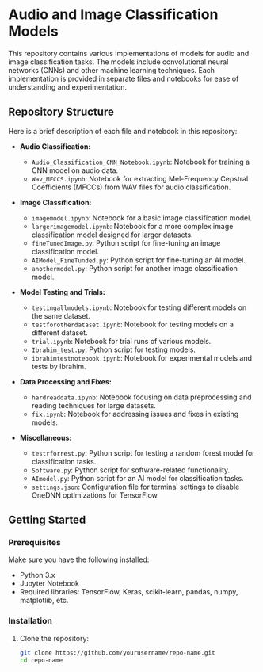 # Audio and Image Classification Models

This repository contains various implementations of models for audio and image classification tasks. The models include convolutional neural networks (CNNs) and other machine learning techniques. Each implementation is provided in separate files and notebooks for ease of understanding and experimentation.

## Repository Structure

Here is a brief description of each file and notebook in this repository:

- **Audio Classification:**

  - `Audio_Classification_CNN_Notebook.ipynb`: Notebook for training a CNN model on audio data.
  - `Wav_MFCCS.ipynb`: Notebook for extracting Mel-Frequency Cepstral Coefficients (MFCCs) from WAV files for audio classification.

- **Image Classification:**

  - `imagemodel.ipynb`: Notebook for a basic image classification model.
  - `largerimagemodel.ipynb`: Notebook for a more complex image classification model designed for larger datasets.
  - `fineTunedImage.py`: Python script for fine-tuning an image classification model.
  - `AIModel_FineTunded.py`: Python script for fine-tuning an AI model.
  - `anothermodel.py`: Python script for another image classification model.

- **Model Testing and Trials:**

  - `testingallmodels.ipynb`: Notebook for testing different models on the same dataset.
  - `testforotherdataset.ipynb`: Notebook for testing models on a different dataset.
  - `trial.ipynb`: Notebook for trial runs of various models.
  - `Ibrahim_test.py`: Python script for testing models.
  - `ibrahimtestnotebook.ipynb`: Notebook for experimental models and tests by Ibrahim.

- **Data Processing and Fixes:**

  - `hardreaddata.ipynb`: Notebook focusing on data preprocessing and reading techniques for large datasets.
  - `fix.ipynb`: Notebook for addressing issues and fixes in existing models.

- **Miscellaneous:**
  - `testrforrest.py`: Python script for testing a random forest model for classification tasks.
  - `Software.py`: Python script for software-related functionality.
  - `AImodel.py`: Python script for an AI model for classification tasks.
  - `settings.json`: Configuration file for terminal settings to disable OneDNN optimizations for TensorFlow.

## Getting Started

### Prerequisites

Make sure you have the following installed:

- Python 3.x
- Jupyter Notebook
- Required libraries: TensorFlow, Keras, scikit-learn, pandas, numpy, matplotlib, etc.

### Installation

1. Clone the repository:
   ```bash
   git clone https://github.com/yourusername/repo-name.git
   cd repo-name
   ```
